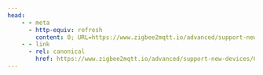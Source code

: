 ```yaml
---
head:
    - - meta
      - http-equiv: refresh
        content: 0; URL=https://www.zigbee2mqtt.io/advanced/support-new-devices/01_support_new_devices.html
    - - link
      - rel: canonical
        href: https://www.zigbee2mqtt.io/advanced/support-new-devices/01_support_new_devices.html
---
```

